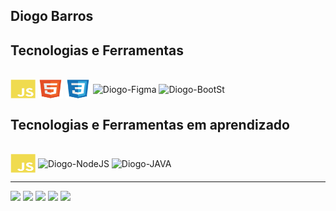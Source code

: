 ## Diogo Barros



## Tecnologias e Ferramentas
<div style="display: inline_block"><br>
  <img align="center" alt="Diogo-Js" height="30" width="40" src="https://raw.githubusercontent.com/devicons/devicon/master/icons/javascript/javascript-plain.svg">
   <img align="center" alt="Diogo-HTML" height="30" width="40" src="https://raw.githubusercontent.com/devicons/devicon/master/icons/html5/html5-original.svg">
  <img align="center" alt="Diogo-CSS" height="30" width="40" src="https://raw.githubusercontent.com/devicons/devicon/master/icons/css3/css3-original.svg">
  <img align="center" alt="Diogo-Figma" height="30" width="40" src="https://user-images.githubusercontent.com/25181517/189715289-df3ee512-6eca-463f-a0f4-c10d94a06b2f.png">
  <img align="center" alt="Diogo-BootSt" height="40" width="40" src="https://user-images.githubusercontent.com/25181517/183898054-b3d693d4-dafb-4808-a509-bab54cf5de34.png">
</div>

  ## Tecnologias e Ferramentas em aprendizado
<div style="display: inline_block"><br>
  <img align="center" alt="Diogo-Js" height="30" width="40" src="https://raw.githubusercontent.com/devicons/devicon/master/icons/javascript/javascript-plain.svg">
   <img align="center" alt="Diogo-NodeJS" height="40" width="30" src="https://user-images.githubusercontent.com/25181517/183568594-85e280a7-0d7e-4d1a-9028-c8c2209e073c.png">
  <img align="center" alt="Diogo-JAVA" height="40" width="40" src="https://user-images.githubusercontent.com/25181517/117201156-9a724800-adec-11eb-9a9d-3cd0f67da4bc.png">
</div>

  
<hr width="100%" noshade/>

<div> 
   <a href="https://instagram.com/diogo.bps" target="_blank"><img src="https://img.shields.io/badge/Instagram-000?style=for-the-badge&logo=instagram" target="_blank"></a>
 	<a href="https://www.twitch.tv/rafaballerinii" target="_blank"><img src="https://img.shields.io/badge/Twitch-000?style=for-the-badge&logo=twitch&logoColor=#6441a5" target="_blank"></a>
 <a href="https://discord.gg/wagxzStdcR" target="_blank"><img src="https://img.shields.io/badge/Discord-000?style=for-the-badge&logo=discord&logoColor=7289DA" target="_blank"></a> 
  <a href = "diogodpimentel@gmail.com"><img src="https://img.shields.io/badge/-Gmail-000?style=for-the-badge&logo=gmail&logoColor=red" target="_blank"></a>
  <a href="https://www.linkedin.com/in/diogo-barros-10a666104/" target="_blank"><img src="https://img.shields.io/badge/LinkedIn-000?style=for-the-badge&logo=linkedin&logoColor=0E76A8" target="_blank"></a> 
  
</div>
  
